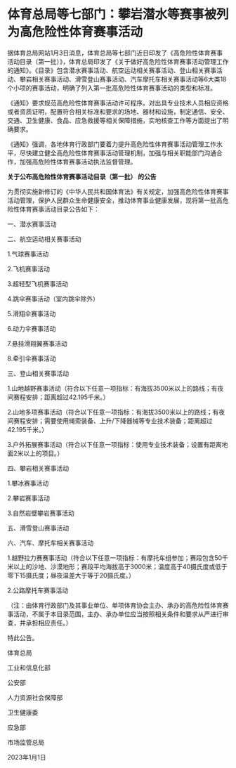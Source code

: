 # 体育总局等七部门：攀岩潜水等赛事被列为高危险性体育赛事活动

据体育总局网站1月3日消息，体育总局等七部门近日印发了《高危险性体育赛事活动目录（第一批）》，体育总局印发了《关于做好高危险性体育赛事活动管理工作的通知》。《目录》包含潜水赛事活动、航空运动相关赛事活动、登山相关赛事活动、攀岩相关赛事活动、滑雪登山赛事活动、汽车摩托车相关赛事活动等6大类18个小项的赛事活动，明确了列入第一批高危险性体育赛事活动的类型和标准。

《通知》要求规范高危险性体育赛事活动许可程序。对出具专业技术人员相应资格或者资质证明，配置符合相关标准和要求的场地、器材和设施，制定通信、安全、交通、卫生健康、食品、应急救援等相关保障措施，实地核查工作等方面提出了明确要求。

《通知》强调，各地体育行政部门要着力提升高危险性体育赛事活动管理工作水平，尽快建立健全高危险性体育赛事活动管理机制，加强与相关职能部门沟通合作，加强高危险性体育赛事活动执法监督管理。

**关于公布高危险性体育赛事活动目录（第一批） 的公告**

为贯彻实施新修订的《中华人民共和国体育法》有关规定，加强高危险性体育赛事活动管理，保护人民群众生命健康安全，推动体育事业健康发展，现将第一批高危险性体育赛事活动目录公告如下：

一、潜水赛事活动

二、航空运动相关赛事活动

1.气球赛事活动

2.飞机赛事活动

3.超轻型飞机赛事活动

4.跳伞赛事活动（室内跳伞除外）

5.滑翔伞赛事活动

6.动力伞赛事活动

7.悬挂滑翔翼赛事活动

8.牵引伞赛事活动

三、登山相关赛事活动

1.山地越野赛事活动（符合以下任意一项指标：有海拔3500米以上的路线；有夜间赛程安排；距离超过42.195千米。）

2.山地多项赛事活动（符合以下任意一项指标：有海拔3500米以上的路线；有夜间赛程安排；需要使用绳索装备、上升/下降器械等专业技术装备；距离超过42.195千米。）

3.户外拓展赛事活动（符合以下任意一项指标：使用专业技术装备；设置有距离地面2米以上的项目。）

四、攀岩相关赛事活动

1.攀冰赛事活动

2.攀岩赛事活动

3.自然岩壁攀岩赛事活动

五、滑雪登山赛事活动

六、汽车、摩托车相关赛事活动

1.越野拉力赛赛事活动（符合以下任意一项指标：有摩托车组参加；赛段包含50千米以上的沙地、沙漠地形；赛段平均海拔高于3000米；温度高于40摄氏度或低于零下15摄氏度；昼夜温差大于等于20摄氏度。）

2.公路摩托车赛事活动

（注：由体育行政部门及其事业单位、单项体育协会主办、承办的高危险性体育赛事活动，不属于本目录范围，主办、承办单位应当按照相关条件和要求从严进行审查，并承担相应责任。）

特此公告。

体育总局

工业和信息化部

公安部

人力资源社会保障部

卫生健康委

应急部

市场监管总局

2023年1月1日

